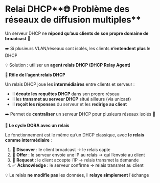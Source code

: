 # Relai DHCP**🌐 Problème des réseaux de diffusion multiples**

Un serveur DHCP ne **répond qu’aux clients de son propre domaine de broadcast** 📴

➡️ Si plusieurs VLAN/réseaux sont isolés, les clients **n’entendent plus** le DHCP

💡 Solution : utiliser un **agent relais DHCP (DHCP Relay Agent)**



**📡 Rôle de l’agent relais DHCP**

Un relais DHCP joue les **intermédiaires** entre clients et serveur :

- Il **écoute les requêtes DHCP** dans son propre réseau
- Il les **transmet au serveur DHCP** situé ailleurs (via unicast)
- Il **reçoit les réponses** du serveur et les **redirige au client**

➡️ Permet de **centraliser** un serveur DHCP pour plusieurs réseaux isolés 🎯



**🔁 Le cycle DORA avec un relais**

Le fonctionnement est le même qu’un DHCP classique, avec **le relais comme intermédiaire** :

1.  📢 **Discover** : le client broadcast → le relais capte
2.  🎁 **Offer** : le serveur envoie une IP au relais → qui l’envoie au client
3.  📝 **Request** : le client accepte l’IP → relais transmet la demande
4.  ✅ **Acknowledge** : le serveur confirme → relais transmet au client

💡 Le relais **ne modifie pas** les données, il **relaye simplement** l'échange
